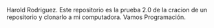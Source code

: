 Harold Rodriguez.
Este repositorio es la prueba 2.0 de la cracion de un repositorio y clonarlo a mi computadora.
Vamos Programación. 

